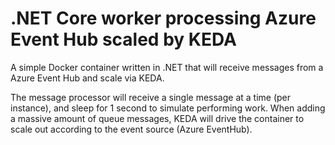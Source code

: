 # .NET Core worker processing Azure Event Hub scaled by KEDA
A simple Docker container written in .NET that will receive messages from a Azure Event Hub and scale via KEDA.

The message processor will receive a single message at a time (per instance), and sleep for 1 second to simulate performing work. When adding a massive amount of queue messages, KEDA will drive the container to scale out according to the event source (Azure EventHub).
